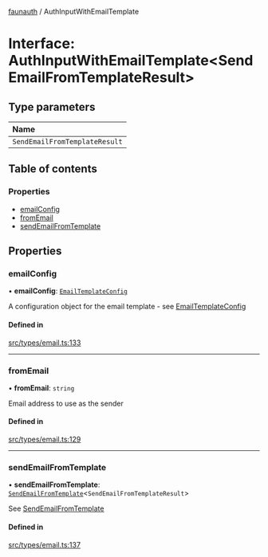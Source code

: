 [faunauth](../index.md) / AuthInputWithEmailTemplate

# Interface: AuthInputWithEmailTemplate<SendEmailFromTemplateResult\>

## Type parameters

| Name |
| :------ |
| `SendEmailFromTemplateResult` |

## Table of contents

### Properties

- [emailConfig](AuthInputWithEmailTemplate.md#emailconfig)
- [fromEmail](AuthInputWithEmailTemplate.md#fromemail)
- [sendEmailFromTemplate](AuthInputWithEmailTemplate.md#sendemailfromtemplate)

## Properties

### emailConfig

• **emailConfig**: [`EmailTemplateConfig`](EmailTemplateConfig.md)

A configuration object for the email template - see [EmailTemplateConfig](EmailTemplateConfig.md)

#### Defined in

[src/types/email.ts:133](https://github.com/alexnitta/faunauth/blob/380e952/src/types/email.ts#L133)

___

### fromEmail

• **fromEmail**: `string`

Email address to use as the sender

#### Defined in

[src/types/email.ts:129](https://github.com/alexnitta/faunauth/blob/380e952/src/types/email.ts#L129)

___

### sendEmailFromTemplate

• **sendEmailFromTemplate**: [`SendEmailFromTemplate`](../index.md#sendemailfromtemplate)<`SendEmailFromTemplateResult`\>

See [SendEmailFromTemplate](../index.md#sendemailfromtemplate)

#### Defined in

[src/types/email.ts:137](https://github.com/alexnitta/faunauth/blob/380e952/src/types/email.ts#L137)
